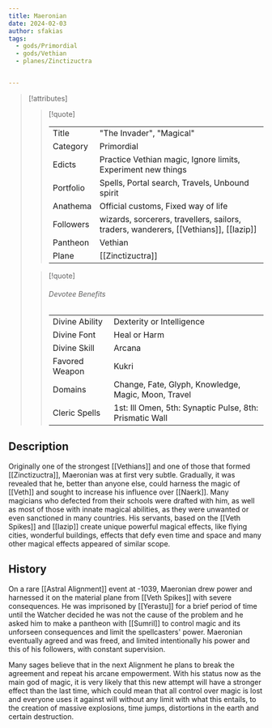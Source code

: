 ```yaml
---
title: Maeronian
date: 2024-02-03
author: sfakias
tags:
  - gods/Primordial
  - gods/Vethian
  - planes/Zinctizuctra


---
```

> [!attributes]
> 
> > [!quote]
> >
> > | | |
> > | --- | --- |
> > | Title | "The Invader", "Magical" |
> > | Category | Primordial |
> > | Edicts | Practice Vethian magic, Ignore limits, Experiment new things |
> > | Portfolio | Spells, Portal search, Travels, Unbound spirit |
> > | Anathema | Official customs, Fixed way of life |
> > | Followers | wizards, sorcerers, travellers, sailors, traders, wanderers, [[Vethians]], [[Iazip]] |
> > | Pantheon | Vethian |
> > | Plane | [[Zinctizuctra]] |
>
> > [!quote]
> > 
> > ###### Devotee Benefits
> > | | |
> > | --- | --- |
> > | Divine Ability | Dexterity or Intelligence |
> > | Divine Font | Heal or Harm |
> > | Divine Skill | Arcana |
> > | Favored Weapon | Kukri |
> > | Domains | Change, Fate, Glyph, Knowledge, Magic, Moon, Travel |
> > | Cleric Spells | 1st: Ill Omen, 5th: Synaptic Pulse, 8th: Prismatic Wall |

## Description

Originally one of the strongest [[Vethians]] and one of those that formed [[Zinctizuctra]], Maeronian was at first very subtle. Gradually, it was revealed that he, better than anyone else, could harness the magic of [[Veth]] and sought to increase his influence over [[Naerk]]. Many magicians who defected from their schools were drafted with him, as well as most of those with innate magical abilities, as they were unwanted or even sanctioned in many countries. His servants, based on the [[Veth Spikes]] and [[Iazip]] create unique powerful magical effects, like flying cities, wonderful buildings, effects that defy even time and space and many other magical effects appeared of similar scope.

## History

On a rare [[Astral Alignment]] event at -1039, Maeronian drew power and harnessed it on the material plane from [[Veth Spikes]] with severe consequences. He was imprisoned by [[Yerastu]] for a brief period of time until the Watcher decided he was not the cause of the problem and he asked him to make a pantheon with [[Sumril]] to control magic and its unforseen consequences and limit the spellcasters' power. Maeronian eventually agreed and was freed, and limited intentionally his power and this of his followers, with constant supervision.

Many sages believe that in the next Alignment he plans to break the agreement and repeat his arcane empowerment. With his status now as the main god of magic, it is very likely that this new attempt will have a stronger effect than the last time, which could mean that all control over magic is lost and everyone uses it against will without any limit with what this entails, to the creation of massive explosions, time jumps, distortions in the earth and certain destruction.